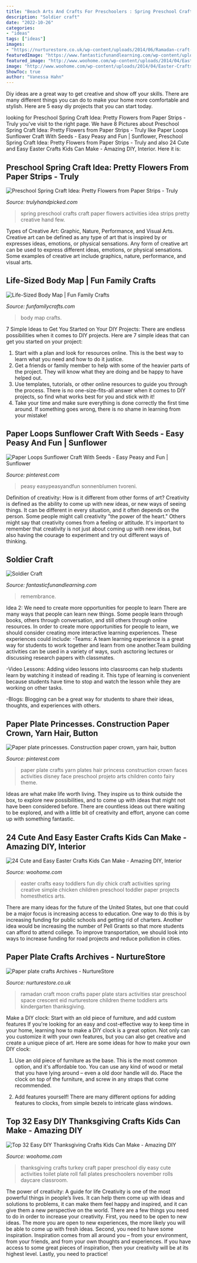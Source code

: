 ```yaml
---
title: "Beach Arts And Crafts For Preschoolers : Spring Preschool Crafts Craft Paper Flowers Activities Idea Strips Pretty Creative Hand Few"
description: "Soldier craft"
date: "2022-10-26"
categories:
- "ideas"
tags: ["ideas"]
images:
- "https://nurturestore.co.uk/wp-content/uploads/2014/06/Ramadan-craft-cresent-moon-stars.jpg"
featuredImage: "https://www.fantasticfunandlearning.com/wp-content/uploads/2012/11/Easy-Soldier-Craft.jpg"
featured_image: "http://www.woohome.com/wp-content/uploads/2014/04/Easter-Crafts-for-Kids-4.jpg"
image: "http://www.woohome.com/wp-content/uploads/2014/04/Easter-Crafts-for-Kids-4.jpg"
ShowToc: true
author: "Vanessa Hahn"
---
```



Diy ideas are a great way to get creative and show off your skills. There are many different things you can do to make your home more comfortable and stylish. Here are 5 easy diy projects that you can start today.

	

		
looking for Preschool Spring Craft Idea: Pretty Flowers from Paper Strips - Truly you've visit to the right page. We have 8 Pictures about Preschool Spring Craft Idea: Pretty Flowers from Paper Strips - Truly like Paper Loops Sunflower Craft With Seeds - Easy Peasy and Fun | Sunflower, Preschool Spring Craft Idea: Pretty Flowers from Paper Strips - Truly and also 24 Cute and Easy Easter Crafts Kids Can Make - Amazing DIY, Interior. Here it is:
		
    
## Preschool Spring Craft Idea: Pretty Flowers From Paper Strips - Truly

<img loading=lazy src="https://trulyhandpicked.com/wp-content/uploads/2019/03/spring-crafts-preschool-creative-art-ideas-creative-maxx-ideas-155176719084ngk.jpg" onerror="this.onerror=null;this.src='https://tse3.mm.bing.net/th?id=OIP.zPVK2-HgtX4V3H_qHjAztgHaNK&amp;pid=15.1';" alt="Preschool Spring Craft Idea: Pretty Flowers from Paper Strips - Truly">

_Source: trulyhandpicked.com_

>spring preschool crafts craft paper flowers activities idea strips pretty creative hand few. 

	

Types of Creative Art: Graphic, Nature, Performance, and Visual Arts.
Creative art can be defined as any type of art that is inspired by or expresses ideas, emotions, or physical sensations. Any form of creative art can be used to express different ideas, emotions, or physical sensations. Some examples of creative art include graphics, nature, performance, and visual arts.

    
## Life-Sized Body Map | Fun Family Crafts

<img loading=lazy src="https://funfamilycrafts.com/wp-content/uploads/2013/08/IMG_2149.jpg" onerror="this.onerror=null;this.src='https://tse2.mm.bing.net/th?id=OIP.gTmHu1WGy-Ftx72yM1BPcQHaLG&amp;pid=15.1';" alt="Life-Sized Body Map | Fun Family Crafts">

_Source: funfamilycrafts.com_

>body map crafts. 

	

7 Simple Ideas to Get You Started on Your DIY Projects:
There are endless possibilities when it comes to DIY projects. Here are 7 simple ideas that can get you started on your project:
1. Start with a plan and look for resources online. This is the best way to learn what you need and how to do it justice.
2. Get a friends or family member to help with some of the heavier parts of the project. They will know what they are doing and be happy to have helped out.
3. Use templates, tutorials, or other online resources to guide you through the process. There is no one-size-fits-all answer when it comes to DIY projects, so find what works best for you and stick with it!
4. Take your time and make sure everything is done correctly the first time around. If something goes wrong, there is no shame in learning from your mistake!

    
## Paper Loops Sunflower Craft With Seeds - Easy Peasy And Fun | Sunflower

<img loading=lazy src="https://i.pinimg.com/736x/63/34/9c/63349cc961b947cbdb75f6197281f469.jpg" onerror="this.onerror=null;this.src='https://tse1.mm.bing.net/th?id=OIP.KHlQhaAB-NKun5nH9C0CdwHaLH&amp;pid=15.1';" alt="Paper Loops Sunflower Craft With Seeds - Easy Peasy and Fun | Sunflower">

_Source: pinterest.com_

>peasy easypeasyandfun sonnenblumen tvoreni. 

	

Definition of creativity: How is it different from other forms of art?
Creativity is defined as the ability to come up with new ideas, or new ways of seeing things. It can be different in every situation, and it often depends on the person. Some people might call creativity "the power of the heart." Others might say that creativity comes from a feeling or attitude. It's important to remember that creativity is not just about coming up with new ideas, but also having the courage to experiment and try out different ways of thinking.

    
## Soldier Craft

<img loading=lazy src="https://www.fantasticfunandlearning.com/wp-content/uploads/2012/11/Easy-Soldier-Craft.jpg" onerror="this.onerror=null;this.src='https://tse3.mm.bing.net/th?id=OIP.36_pzABY95f1HJZxUwMVtwHaKa&amp;pid=15.1';" alt="Soldier Craft">

_Source: fantasticfunandlearning.com_

>remembrance. 

	

Idea 2: We need to create more opportunities for people to learn
There are many ways that people can learn new things. Some people learn through books, others through conversation, and still others through online resources. In order to create more opportunities for people to learn, we should consider creating more interactive learning experiences. These experiences could include:
-Teams: A team learning experience is a great way for students to work together and learn from one another.Team building activities can be used in a variety of ways, such asctoring lectures or discussing research papers with classmates.

-Video Lessons: Adding video lessons into classrooms can help students learn by watching it instead of reading it. This type of learning is convenient because students have time to stop and watch the lesson while they are working on other tasks.

-Blogs: Blogging can be a great way for students to share their ideas, thoughts, and experiences with others.

    
## Paper Plate Princesses. Construction Paper Crown, Yarn Hair, Button

<img loading=lazy src="https://i.pinimg.com/736x/e8/38/45/e83845c662a6c97b725eda80069600b2--paper-plate-crafts-paper-plates.jpg" onerror="this.onerror=null;this.src='https://tse1.mm.bing.net/th?id=OIP.TUo_n38WDr6dkZ9ee_KEbwHaJ6&amp;pid=15.1';" alt="Paper plate princesses. Construction paper crown, yarn hair, button">

_Source: pinterest.com_

>paper plate crafts yarn plates hair princess construction crown faces activities disney face preschool projeto arts children conto fairy theme. 

	

Ideas are what make life worth living. They inspire us to think outside the box, to explore new possibilities, and to come up with ideas that might not have been considered before. There are countless ideas out there waiting to be explored, and with a little bit of creativity and effort, anyone can come up with something fantastic.

    
## 24 Cute And Easy Easter Crafts Kids Can Make - Amazing DIY, Interior

<img loading=lazy src="http://www.woohome.com/wp-content/uploads/2014/04/Easter-Crafts-for-Kids-4.jpg" onerror="this.onerror=null;this.src='https://tse3.mm.bing.net/th?id=OIP.K99XlXYiYRzK5WEn8KwNLgHaJ6&amp;pid=15.1';" alt="24 Cute and Easy Easter Crafts Kids Can Make - Amazing DIY, Interior">

_Source: woohome.com_

>easter crafts easy toddlers fun diy chick craft activities spring creative simple chicken children preschool toddler paper projects homesthetics arts. 

	

There are many ideas for the future of the United States, but one that could be a major focus is increasing access to education. One way to do this is by increasing funding for public schools and getting rid of charters. Another idea would be increasing the number of Pell Grants so that more students can afford to attend college. To improve transportation, we should look into ways to increase funding for road projects and reduce pollution in cities.

    
## Paper Plate Crafts Archives - NurtureStore

<img loading=lazy src="https://nurturestore.co.uk/wp-content/uploads/2014/06/Ramadan-craft-cresent-moon-stars.jpg" onerror="this.onerror=null;this.src='https://tse4.mm.bing.net/th?id=OIP.wCBkMdwLsrQNBHos1QENbwHaLG&amp;pid=15.1';" alt="Paper plate crafts Archives - NurtureStore">

_Source: nurturestore.co.uk_

>ramadan craft moon crafts paper plate stars activities star preschool space crescent eid nurturestore children theme toddlers arts kindergarten thanksgiving. 

	

Make a DIY clock: Start with an old piece of furniture, and add custom features
If you're looking for an easy and cost-effective way to keep time in your home, learning how to make a DIY clock is a great option. Not only can you customize it with your own features, but you can also get creative and create a unique piece of art. Here are some ideas for how to make your own DIY clock:
1. Use an old piece of furniture as the base. This is the most common option, and it's affordable too. You can use any kind of wood or metal that you have lying around – even a old door handle will do. Place the clock on top of the furniture, and screw in any straps that come recommended.

2. Add features yourself! There are many different options for adding features to clocks, from simple bezels to intricate glass windows.

    
## Top 32 Easy DIY Thanksgiving Crafts Kids Can Make - Amazing DIY

<img loading=lazy src="http://www.woohome.com/wp-content/uploads/2013/11/Thanksgiving-Crafts-Kids-Can-Make-25.jpg" onerror="this.onerror=null;this.src='https://tse1.mm.bing.net/th?id=OIP.fQgVSXiVNOhJ4bKQE-7v1AHaFj&amp;pid=15.1';" alt="Top 32 Easy DIY Thanksgiving Crafts Kids Can Make - Amazing DIY">

_Source: woohome.com_

>thanksgiving crafts turkey craft paper preschool diy easy cute activities toilet plate roll fall plates preschoolers november rolls daycare classroom. 

	

The power of creativity: A guide for life
Creativity is one of the most powerful things in people’s lives. It can help them come up with ideas and solutions to problems, it can make them feel happy and inspired, and it can give them a new perspective on the world.
There are a few things you need to do in order to increase your creativity. First, you need to be open to new ideas. The more you are open to new experiences, the more likely you will be able to come up with fresh ideas. Second, you need to have some inspiration. Inspiration comes from all around you – from your environment, from your friends, and from your own thoughts and experiences. If you have access to some great pieces of inspiration, then your creativity will be at its highest level. Lastly, you need to practice!

